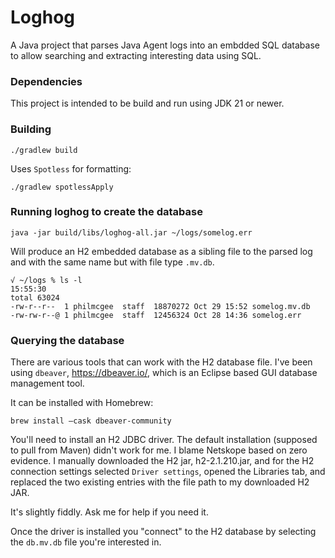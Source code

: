 # Loghog

A Java project that parses Java Agent logs into an embdded SQL database to allow searching and extracting interesting data using SQL.

### Dependencies

This project is intended to be build and run using JDK 21 or newer.

### Building

```shell
./gradlew build
```

Uses `Spotless` for formatting:

```shell
./gradlew spotlessApply
```

### Running loghog to create the database

```shell
java -jar build/libs/loghog-all.jar ~/logs/somelog.err
```

Will produce an H2 embedded database as a sibling file to the parsed log and with the same name but with file type `.mv.db`.
```shell
√ ~/logs % ls -l                                                                                                         15:55:30
total 63024
-rw-r--r--  1 philmcgee  staff  18870272 Oct 29 15:52 somelog.mv.db
-rw-rw-r--@ 1 philmcgee  staff  12456324 Oct 28 14:36 somelog.err
```

### Querying the database

There are various tools that can work with the H2 database file.  I've been using `dbeaver`, https://dbeaver.io/, which is an Eclipse
based GUI database management tool.

It can be installed with Homebrew:

```shell
brew install –cask dbeaver-community
```

You'll need to install an H2 JDBC driver.  The default installation (supposed to pull from Maven) didn't work for me.
I blame Netskope based on zero evidence. I manually downloaded the H2 jar, h2-2.1.210.jar, and
for the H2 connection settings selected `Driver settings`, opened the Libraries tab, and replaced the
two existing entries with the file path to my downloaded H2 JAR.

It's slightly fiddly.  Ask me for help if you need it.

Once the driver is installed you "connect" to the H2 database by selecting the `db.mv.db` file
you're interested in.
